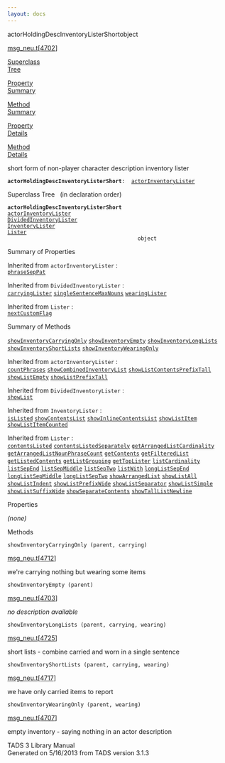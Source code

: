```yaml
---
layout: docs
---
```

<span class="title">actorHoldingDescInventoryListerShort</span><span class="type">object</span>

[msg_neu.t](../file/msg_neu.t.html)\[[4702](../source/msg_neu.t.html#4702)\]

[Superclass  
Tree](#_SuperClassTree_)

[Property  
Summary](#_PropSummary_)

[Method  
Summary](#_MethodSummary_)

[Property  
Details](#_Properties_)

[Method  
Details](#_Methods_)



short form of non-player character description inventory lister

**`actorHoldingDescInventoryListerShort`**` :   `[`actorInventoryLister`](../object/actorInventoryLister.html)



<span id="_SuperClassTree_"></span>



<span class="hdln">Superclass Tree</span>   (in declaration order)



**`actorHoldingDescInventoryListerShort`**  
[`actorInventoryLister`](../object/actorInventoryLister.html)  
[`DividedInventoryLister`](../object/DividedInventoryLister.html)  
[`InventoryLister`](../object/InventoryLister.html)  
[`Lister`](../object/Lister.html)  
`                                         object`  
<span id="_PropSummary_"></span>



<span class="hdln">Summary of Properties</span>  





Inherited from `actorInventoryLister` :  
[`phraseSepPat`](../object/actorInventoryLister.html#phraseSepPat)

Inherited from `DividedInventoryLister` :  
[`carryingLister`](../object/DividedInventoryLister.html#carryingLister) [`singleSentenceMaxNouns`](../object/DividedInventoryLister.html#singleSentenceMaxNouns) [`wearingLister`](../object/DividedInventoryLister.html#wearingLister)



Inherited from `Lister` :  
[`nextCustomFlag`](../object/Lister.html#nextCustomFlag)

<span id="_MethodSummary_"></span>



<span class="hdln">Summary of Methods</span>  



[`showInventoryCarryingOnly`](#showInventoryCarryingOnly) [`showInventoryEmpty`](#showInventoryEmpty) [`showInventoryLongLists`](#showInventoryLongLists) [`showInventoryShortLists`](#showInventoryShortLists) [`showInventoryWearingOnly`](#showInventoryWearingOnly)

Inherited from `actorInventoryLister` :  
[`countPhrases`](../object/actorInventoryLister.html#countPhrases) [`showCombinedInventoryList`](../object/actorInventoryLister.html#showCombinedInventoryList) [`showListContentsPrefixTall`](../object/actorInventoryLister.html#showListContentsPrefixTall) [`showListEmpty`](../object/actorInventoryLister.html#showListEmpty) [`showListPrefixTall`](../object/actorInventoryLister.html#showListPrefixTall)

Inherited from `DividedInventoryLister` :  
[`showList`](../object/DividedInventoryLister.html#showList)

Inherited from `InventoryLister` :  
[`isListed`](../object/InventoryLister.html#isListed) [`showContentsList`](../object/InventoryLister.html#showContentsList) [`showInlineContentsList`](../object/InventoryLister.html#showInlineContentsList) [`showListItem`](../object/InventoryLister.html#showListItem) [`showListItemCounted`](../object/InventoryLister.html#showListItemCounted)

Inherited from `Lister` :  
[`contentsListed`](../object/Lister.html#contentsListed) [`contentsListedSeparately`](../object/Lister.html#contentsListedSeparately) [`getArrangedListCardinality`](../object/Lister.html#getArrangedListCardinality) [`getArrangedListNounPhraseCount`](../object/Lister.html#getArrangedListNounPhraseCount) [`getContents`](../object/Lister.html#getContents) [`getFilteredList`](../object/Lister.html#getFilteredList) [`getListedContents`](../object/Lister.html#getListedContents) [`getListGrouping`](../object/Lister.html#getListGrouping) [`getTopLister`](../object/Lister.html#getTopLister) [`listCardinality`](../object/Lister.html#listCardinality) [`listSepEnd`](../object/Lister.html#listSepEnd) [`listSepMiddle`](../object/Lister.html#listSepMiddle) [`listSepTwo`](../object/Lister.html#listSepTwo) [`listWith`](../object/Lister.html#listWith) [`longListSepEnd`](../object/Lister.html#longListSepEnd) [`longListSepMiddle`](../object/Lister.html#longListSepMiddle) [`longListSepTwo`](../object/Lister.html#longListSepTwo) [`showArrangedList`](../object/Lister.html#showArrangedList) [`showListAll`](../object/Lister.html#showListAll) [`showListIndent`](../object/Lister.html#showListIndent) [`showListPrefixWide`](../object/Lister.html#showListPrefixWide) [`showListSeparator`](../object/Lister.html#showListSeparator) [`showListSimple`](../object/Lister.html#showListSimple) [`showListSuffixWide`](../object/Lister.html#showListSuffixWide) [`showSeparateContents`](../object/Lister.html#showSeparateContents) [`showTallListNewline`](../object/Lister.html#showTallListNewline)

<span id="_Properties_"></span>



<span class="hdln">Properties</span>  



*(none)* <span id="_Methods_"></span>



<span class="hdln">Methods</span>  



<span id="showInventoryCarryingOnly"></span>

`showInventoryCarryingOnly (parent, carrying)`

[msg_neu.t](../file/msg_neu.t.html)\[[4712](../source/msg_neu.t.html#4712)\]



we're carrying nothing but wearing some items



<span id="showInventoryEmpty"></span>

`showInventoryEmpty (parent)`

[msg_neu.t](../file/msg_neu.t.html)\[[4703](../source/msg_neu.t.html#4703)\]



*no description available*



<span id="showInventoryLongLists"></span>

`showInventoryLongLists (parent, carrying, wearing)`

[msg_neu.t](../file/msg_neu.t.html)\[[4725](../source/msg_neu.t.html#4725)\]



short lists - combine carried and worn in a single sentence



<span id="showInventoryShortLists"></span>

`showInventoryShortLists (parent, carrying, wearing)`

[msg_neu.t](../file/msg_neu.t.html)\[[4717](../source/msg_neu.t.html#4717)\]



we have only carried items to report



<span id="showInventoryWearingOnly"></span>

`showInventoryWearingOnly (parent, wearing)`

[msg_neu.t](../file/msg_neu.t.html)\[[4707](../source/msg_neu.t.html#4707)\]



empty inventory - saying nothing in an actor description





TADS 3 Library Manual  
Generated on 5/16/2013 from TADS version 3.1.3


